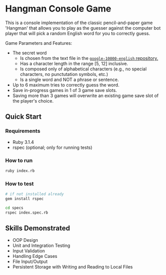 # Hangman Console Game

This is a console implementation of the classic pencil-and-paper game 'Hangman' that allows you to play as the guesser against the computer bot player that will pick a random English word for you to correctly guess.

Game Parameters and Features:
* The secret word
  * Is chosen from the text file in the [`google-10000-english` repository.](https://raw.githubusercontent.com/first20hours/google-10000-english/master/google-10000-english-no-swears.txt)
  * Has a character length in the range \[5, 12] inclusive.
  * Is composed only of alphabetical characters (e.g., no special characters, no punctutation symbols, etc.)
  * Is a single word and NOT a phrase or sentence.
* Up to 6 maximum tries to correctly guess the word.
* Save in-progress games in 1 of 3 game save slots.
* Saving more than 3 games will overwrite an existing game save slot of the player's choice.

## Quick Start

### Requirements

- Ruby 3.1.4
- rspec (optional; only for running tests)
### How to run

```bash
ruby index.rb
```

### How to test

```bash
# if not installed already
gem install rspec

cd specs
rspec index.spec.rb
```

## Skills Demonstrated

- OOP Design
- Unit and Integration Testing
- Input Validation
- Handling Edge Cases
- File Input/Output
- Persistent Storage with Writing and Reading to Local Files
